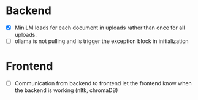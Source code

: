 # Backend

* [X] MiniLM loads for each document in uploads rather than once for all uploads.
* [ ] ollama is not pulling and is trigger the exception block in initialization

# Frontend

* [ ] Communication from backend to frontend let the frontend know when the backend is working (nltk, chromaDB)
